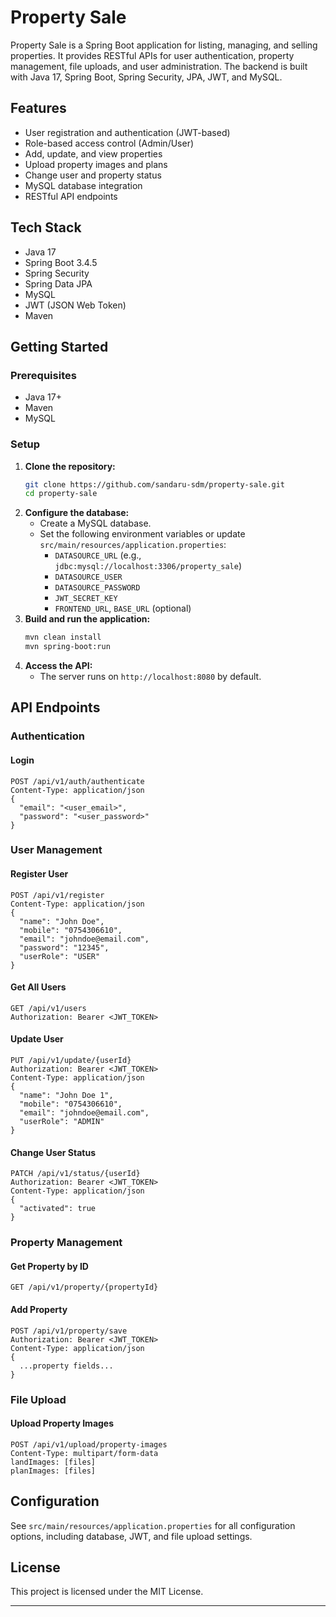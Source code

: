 
# Property Sale

Property Sale is a Spring Boot application for listing, managing, and selling properties. It provides RESTful APIs for user authentication, property management, file uploads, and user administration. The backend is built with Java 17, Spring Boot, Spring Security, JPA, JWT, and MySQL.

## Features

- User registration and authentication (JWT-based)
- Role-based access control (Admin/User)
- Add, update, and view properties
- Upload property images and plans
- Change user and property status
- MySQL database integration
- RESTful API endpoints

## Tech Stack

- Java 17
- Spring Boot 3.4.5
- Spring Security
- Spring Data JPA
- MySQL
- JWT (JSON Web Token)
- Maven

## Getting Started

### Prerequisites

- Java 17+
- Maven
- MySQL

### Setup

1. **Clone the repository:**
   ```sh
   git clone https://github.com/sandaru-sdm/property-sale.git
   cd property-sale
   ```
2. **Configure the database:**
   - Create a MySQL database.
   - Set the following environment variables or update `src/main/resources/application.properties`:
     - `DATASOURCE_URL` (e.g., `jdbc:mysql://localhost:3306/property_sale`)
     - `DATASOURCE_USER`
     - `DATASOURCE_PASSWORD`
     - `JWT_SECRET_KEY`
     - `FRONTEND_URL`, `BASE_URL` (optional)
3. **Build and run the application:**
   ```sh
   mvn clean install
   mvn spring-boot:run
   ```
4. **Access the API:**
   - The server runs on `http://localhost:8080` by default.

## API Endpoints

### Authentication

#### Login
```http
POST /api/v1/auth/authenticate
Content-Type: application/json
{
  "email": "<user_email>",
  "password": "<user_password>"
}
```

### User Management

#### Register User
```http
POST /api/v1/register
Content-Type: application/json
{
  "name": "John Doe",
  "mobile": "0754306610",
  "email": "johndoe@email.com",
  "password": "12345",
  "userRole": "USER"
}
```

#### Get All Users
```http
GET /api/v1/users
Authorization: Bearer <JWT_TOKEN>
```

#### Update User
```http
PUT /api/v1/update/{userId}
Authorization: Bearer <JWT_TOKEN>
Content-Type: application/json
{
  "name": "John Doe 1",
  "mobile": "0754306610",
  "email": "johndoe@email.com",
  "userRole": "ADMIN"
}
```

#### Change User Status
```http
PATCH /api/v1/status/{userId}
Authorization: Bearer <JWT_TOKEN>
Content-Type: application/json
{
  "activated": true
}
```

### Property Management

#### Get Property by ID
```http
GET /api/v1/property/{propertyId}
```

#### Add Property
```http
POST /api/v1/property/save
Authorization: Bearer <JWT_TOKEN>
Content-Type: application/json
{
  ...property fields...
}
```

### File Upload

#### Upload Property Images
```http
POST /api/v1/upload/property-images
Content-Type: multipart/form-data
landImages: [files]
planImages: [files]
```

## Configuration

See `src/main/resources/application.properties` for all configuration options, including database, JWT, and file upload settings.

## License

This project is licensed under the MIT License.

---
